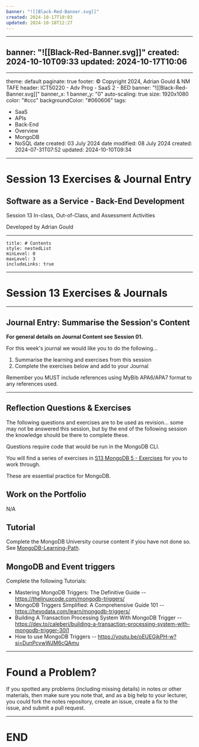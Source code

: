 ```yaml
---
banner: "![[Black-Red-Banner.svg]]"
created: 2024-10-17T10:03
updated: 2024-10-18T12:27
---
```

---
banner: "![[Black-Red-Banner.svg]]"
created: 2024-10-10T09:33
updated: 2024-10-17T10:06
---
---
theme: default
paginate: true
footer: © Copyright 2024, Adrian Gould & NM TAFE
header: ICT50220 - Adv Prog - SaaS 2 - BED
banner: "![[Black-Red-Banner.svg]]"
banner_x: 1
banner_y: "0"
auto-scaling: true
size: 1920x1080
color: "#ccc"
backgroundColor: "#060606"
tags:
  - SaaS
  - APIs
  - Back-End
  - Overview
  - MongoDB
  - NoSQL
date created: 03 July 2024
date modified: 08 July 2024
created: 2024-07-31T07:52
updated: 2024-10-10T09:34
---

# Session 13 Exercises & Journal Entry

## Software as a Service - Back-End Development

Session 13 In-class, Out-of-Class, and Assessment Activities 

Developed by Adrian Gould

---

```table-of-contents
title: # Contents
style: nestedList
minLevel: 0
maxLevel: 3
includeLinks: true
```

---

# Session 13 Exercises & Journals 

---
## Journal Entry: Summarise the Session's Content

**For general details on Journal Content see Session 01.**

For this week's journal we would like you to do the following...

1. Summarise the learning and exercises from this session
2. Complete the exercises below and add to your Journal

Remember you MUST include references using MyBib APA6/APA7 format to any references used.

---
## Reflection Questions & Exercises

The following questions and exercises are to be used as revision... some may not be answered this session, but by the end of the following session the knowledge should be there to complete these.

Questions require code that would be run in the MongoDB CLI.

You will find a series of exercises in [S13 MongoDB 5 - Exercises](Session-13/S13-MongoDB-5.md) for you to work through.

These are essential practice for MongoDB.

## Work on the Portfolio

N/A

## Tutorial

Complete the MongoDB University course content if yiou have not done so.
See [MongoDB-Learning-Path](../Session-09/S09-MongoDB-Learning-Path).

## MongoDB and Event triggers

Complete the following Tutorials:

- Mastering MongoDB Triggers: The Definitive Guide --  https://thelinuxcode.com/mongodb-triggers/
- MongoDB Triggers Simplified: A Comprehensive Guide 101 -- https://hevodata.com/learn/mongodb-triggers/
- Building A Transaction Processing System With MongoDB Trigger -- https://dev.to/caleberi/building-a-transaction-processing-system-with-mongodb-trigger-30i1
- How to use MongoDB Triggers -- https://youtu.be/oEUEGjkPH-w?si=DunPcywWJM6cQAmu


---
# Found a Problem?
 
If you spotted any problems (including missing details) in notes or other materials, then make sure you note that, and as a big help to your lecturer, you could fork the notes repository, create an issue, create a fix to the issue, and submit a pull request.



---

# END

